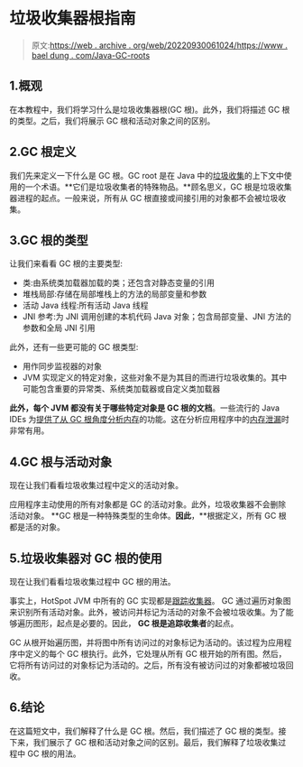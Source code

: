 # 垃圾收集器根指南

> 原文:[https://web . archive . org/web/20220930061024/https://www . bael dung . com/Java-GC-roots](https://web.archive.org/web/20220930061024/https://www.baeldung.com/java-gc-roots)

## 1.概观

在本教程中，我们将学习什么是垃圾收集器根(GC 根)。此外，我们将描述 GC 根的类型。之后，我们将展示 GC 根和活动对象之间的区别。

## 2.GC 根定义

我们先来定义一下什么是 GC 根。GC root 是在 Java 中的[垃圾收集](/web/20220922115443/https://www.baeldung.com/java-system-gc#garbage%20collection)的上下文中使用的一个术语。**它们是垃圾收集者的特殊物品。**顾名思义，GC 根是垃圾收集器进程的起点。一般来说，所有从 GC 根直接或间接引用的对象都不会被垃圾收集。

## 3.GC 根的类型

让我们来看看 GC 根的主要类型:

*   类:由系统类加载器加载的类；还包含对静态变量的引用
*   堆栈局部:存储在局部堆栈上的方法的局部变量和参数
*   活动 Java 线程:所有活动 Java 线程
*   JNI 参考:为 JNI 调用创建的本机代码 Java 对象；包含局部变量、JNI 方法的参数和全局 JNI 引用

此外，还有一些更可能的 GC 根类型:

*   用作同步监视器的对象
*   JVM 实现定义的特定对象，这些对象不是为其目的而进行垃圾收集的。其中可能包含重要的异常类、系统类加载器或自定义类加载器

**此外，每个 JVM 都没有关于哪些特定对象是 GC 根的文档**。一些流行的 Java IDEs 为[提供了从 GC 根角度分析内存](https://web.archive.org/web/20220922115443/https://www.jetbrains.com/help/idea/analyze-hprof-memory-snapshots.html#read-snapshot)的功能。这在分析应用程序中的[内存泄漏](/web/20220922115443/https://www.baeldung.com/java-memory-leaks)时非常有用。

## 4.GC 根与活动对象

现在让我们看看垃圾收集过程中定义的活动对象。

应用程序主动使用的所有对象都是 GC 的活动对象。此外，垃圾收集器不会删除活动对象。 **GC 根是一种特殊类型的生命体。**因此**，**根据定义，所有 GC 根都是活的对象。

## 5.垃圾收集器对 GC 根的使用

现在让我们看看垃圾收集过程中 GC 根的用法。

事实上，HotSpot JVM 中所有的 GC 实现都是[跟踪收集器](/web/20220922115443/https://www.baeldung.com/java-gc-cyclic-references#tracing-gcs)。 GC 通过遍历对象图来识别所有活动对象。此外，被访问并标记为活动的对象不会被垃圾收集。为了能够遍历图形，起点是必要的。因此， **GC 根是追踪收集者**的起点。

GC 从根开始遍历图，并将图中所有访问过的对象标记为活动的。该过程为应用程序中定义的每个 GC 根执行。此外，它处理从所有 GC 根开始的所有图。然后，它将所有访问过的对象标记为活动的。之后，所有没有被访问过的对象都被垃圾回收。

## 6.结论

在这篇短文中，我们解释了什么是 GC 根。然后，我们描述了 GC 根的类型。接下来，我们展示了 GC 根和活动对象之间的区别。最后，我们解释了垃圾收集过程中 GC 根的用法。